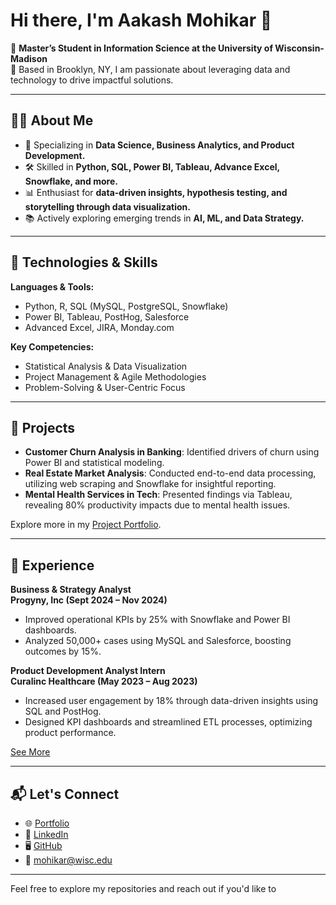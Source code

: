 # Hi there, I'm Aakash Mohikar 👋  

🌟 **Master’s Student in Information Science at the University of Wisconsin-Madison**  
📍 Based in Brooklyn, NY, I am passionate about leveraging data and technology to drive impactful solutions.  

---

## 👨‍💻 About Me  
- 🔎 Specializing in **Data Science, Business Analytics, and Product Development.**  
- 🛠️ Skilled in **Python, SQL, Power BI, Tableau, Advance Excel, Snowflake, and more.**  
- 📊 Enthusiast for **data-driven insights, hypothesis testing, and storytelling through data visualization.**  
- 📚 Actively exploring emerging trends in **AI, ML, and Data Strategy.**

---

## 🔧 Technologies & Skills  
**Languages & Tools:**  
- Python, R, SQL (MySQL, PostgreSQL, Snowflake)  
- Power BI, Tableau, PostHog, Salesforce  
- Advanced Excel, JIRA, Monday.com  

**Key Competencies:**  
- Statistical Analysis & Data Visualization  
- Project Management & Agile Methodologies  
- Problem-Solving & User-Centric Focus  

---

## 🌟 Projects  
- **Customer Churn Analysis in Banking**: Identified drivers of churn using Power BI and statistical modeling.  
- **Real Estate Market Analysis**: Conducted end-to-end data processing, utilizing web scraping and Snowflake for insightful reporting.  
- **Mental Health Services in Tech**: Presented findings via Tableau, revealing 80% productivity impacts due to mental health issues.  

Explore more in my [Project Portfolio](https://datascienceportfol.io/aakashmohikar).

---

## 🏢 Experience  
**Business & Strategy Analyst**  
**Progyny, Inc (Sept 2024 – Nov 2024)**  
- Improved operational KPIs by 25% with Snowflake and Power BI dashboards.  
- Analyzed 50,000+ cases using MySQL and Salesforce, boosting outcomes by 15%.  

**Product Development Analyst Intern**  
**Curalinc Healthcare (May 2023 – Aug 2023)**  
- Increased user engagement by 18% through data-driven insights using SQL and PostHog.  
- Designed KPI dashboards and streamlined ETL processes, optimizing product performance.  

[See More](https://www.linkedin.com/in/aakashmohikar/)

---

## 📬 Let's Connect  
- 🌐 [Portfolio](https://datascienceportfol.io/aakashmohikar)  
- 🔗 [LinkedIn](https://linkedin.com/in/aakashmohikar)  
- 🖥️ [GitHub](https://github.com/aakashmohikar)  
- 📧 mohikar@wisc.edu  

---

Feel free to explore my repositories and reach out if you'd like to
